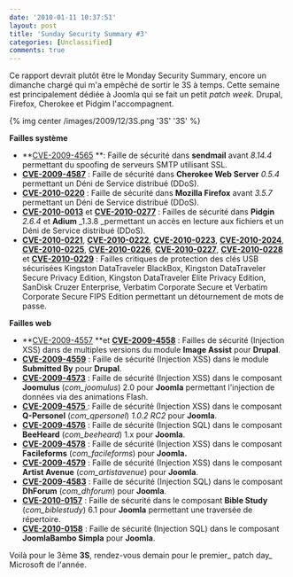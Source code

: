 ```yaml
---
date: '2010-01-11 10:37:51'
layout: post
title: 'Sunday Security Summary #3'
categories: [Unclassified]
comments: true
---
```


Ce rapport devrait plutôt être le Monday Security Summary, encore un dimanche chargé qui m'a empêché de sortir le 3S à temps. Cette semaine est principalement dédiée à Joomla qui se fait un petit _patch week_. Drupal, Firefox, Cherokee et Pidgim l'accompagnent.

{% img center /images/2009/12/3S.png '3S' '3S' %}

**Failles système**
	
  * **[CVE-2009-4565](http://web.nvd.nist.gov/view/vuln/detail?vulnId=CVE-2009-4565) **: Faille de sécurité dans **sendmail** avant _8.14.4_ permettant du spoofing de serveurs SMTP utilisant SSL.
  * **[CVE-2009-4587](http://web.nvd.nist.gov/view/vuln/detail?vulnId=CVE-2009-4587)** : Faille de sécurité dans **Cherokee Web Server** _0.5.4_ permettant un Déni de Service distribué (DDoS).
  * **[CVE-2010-0220](http://web.nvd.nist.gov/view/vuln/detail?vulnId=CVE-2010-0220)** : Faille de sécurité dans **Mozilla Firefox** avant _3.5.7_ permettant un Déni de Service distribué (DDoS).
  * **[CVE-2010-0013](http://web.nvd.nist.gov/view/vuln/detail?vulnId=CVE-2010-0013)** et **[CVE-2010-0277](http://web.nvd.nist.gov/view/vuln/detail?vulnId=CVE-2010-0277)** : Failles de sécurité dans **Pidgin** _2.6.4_ et **Adium** _1.3.8 _permettant un accès en lecture aux fichiers et un Déni de Service distribué (DDoS).
  * **[CVE-2010-0221](http://web.nvd.nist.gov/view/vuln/detail?vulnId=CVE-2010-0221)**, **[CVE-2010-0222](http://web.nvd.nist.gov/view/vuln/detail?vulnId=CVE-2010-0222)**, **[CVE-2010-0223](http://web.nvd.nist.gov/view/vuln/detail?vulnId=CVE-2010-0223)**, **[CVE-2010-2024](http://web.nvd.nist.gov/view/vuln/detail?vulnId=CVE-2010-0224)**, **[CVE-2010-0225](http://web.nvd.nist.gov/view/vuln/detail?vulnId=CVE-2010-0225)**, [**CVE-2010-0226**](http://web.nvd.nist.gov/view/vuln/detail?vulnId=CVE-2010-0226), **[CVE-2010-0227](http://web.nvd.nist.gov/view/vuln/detail?vulnId=CVE-2010-0227)**, **[CVE-2010-0228](http://web.nvd.nist.gov/view/vuln/detail?vulnId=CVE-2010-0228)** et **[CVE-2010-0229](http://web.nvd.nist.gov/view/vuln/detail?vulnId=CVE-2010-0229)** : Failles critiques de protection des clés USB sécurisées Kingston DataTraveler BlackBox, Kingston DataTraveler Secure Privacy Edition, Kingston DataTraveler Elite Privacy Edition, SanDisk Cruzer Enterprise, Verbatim Corporate Secure et Verbatim Corporate Secure FIPS Edition permettant un détournement de mots de passe.

**Failles web**
	
  * **[CVE-2009-4557](http://web.nvd.nist.gov/view/vuln/detail?vulnId=CVE-2009-4557) **et **[CVE-2009-4558](http://web.nvd.nist.gov/view/vuln/detail?vulnId=CVE-2009-4558)** : Failles de sécurité (Injection XSS) dans de multiples versions du module **Image Assist** pour **Drupal**.
  * **[CVE-2009-4559](http://web.nvd.nist.gov/view/vuln/detail?vulnId=CVE-2009-4559)** : Faille de sécurité (Injection XSS) dans le module **Submitted By** pour **Drupal**.
  * **[CVE-2009-4573](http://web.nvd.nist.gov/view/vuln/detail?vulnId=CVE-2009-4573)** : Faille de sécurité (Injection XSS) dans le composant **Joomulus** (*com_joomulus*) 2.0 pour **Joomla** permettant l'injection de données via des animations Flash.
  * **[CVE-2009-4575](http://web.nvd.nist.gov/view/vuln/detail?vulnId=CVE-2009-4575)**[ ](http://web.nvd.nist.gov/view/vuln/detail?vulnId=CVE-2009-4575): Faille de sécurité (Injection XSS) dans le composant **Q-Personel** (*com_qpersonel*) _1.0.2 RC2_ pour **Joomla**.
  * **[CVE-2009-4576](http://web.nvd.nist.gov/view/vuln/detail?vulnId=CVE-2009-4576)** : Faille de sécurité (Injection SQL) dans le composant **BeeHeard** (*com_beeheard*) 1.x pour **Joomla**.
  * **[CVE-2009-4578](http://web.nvd.nist.gov/view/vuln/detail?vulnId=CVE-2009-4578)** : Faille de sécurité (Injection XSS) dans le composant **Facileforms** (*com_facileforms*) pour **Joomla.**
  * **[CVE-2009-4579](http://web.nvd.nist.gov/view/vuln/detail?vulnId=CVE-2009-4579)** : Faille de sécurité (Injection XSS) dans le composant **Artist Avenue** (*com_artistavenue*) pour **Joomla**.
  * **[CVE-2009-4583](http://web.nvd.nist.gov/view/vuln/detail?vulnId=CVE-2009-4583)** : Faille de sécurité (Injection SQL) dans le composant **DhForum** (*com_dhforum*) pour **Joomla**.
  * **[CVE-2010-0157](http://web.nvd.nist.gov/view/vuln/detail?vulnId=CVE-2010-0157)** : Faille de sécurité dans le composant **Bible Study** (*com_biblestudy*) 6.1 pour **Joomla** permettant une traversée de répertoire.
  * **[CVE-2010-0158](http://web.nvd.nist.gov/view/vuln/detail?vulnId=CVE-2010-0158)** : Faille de sécurité (Injection SQL) dans le composant **JoomlaBambo Simpla** pour **Joomla**.

Voilà pour le 3ème **3S**, rendez-vous demain pour le premier_ patch day_ Microsoft de l'année.
